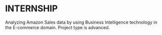 # INTERNSHIP
Analyzing Amazon Sales data by using Business Intelligence technology in the E-commerce domain.
Project type is advanced.
